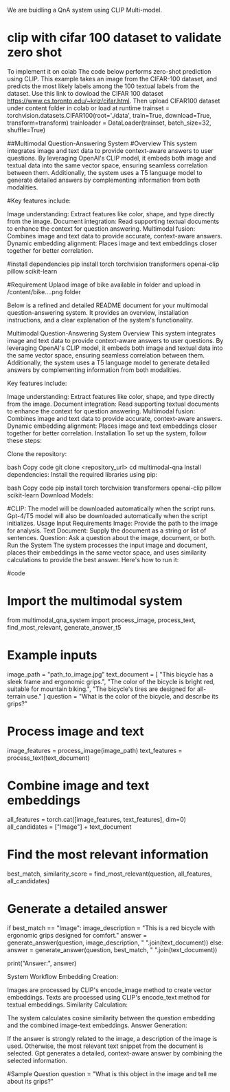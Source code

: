 We are buidling a QnA system using CLIP Multi-model. 
# clip with cifar 100 dataset to validate zero shot 
To implement it on colab
The code below performs zero-shot prediction using CLIP. This example takes an image from the CIFAR-100 dataset, and predicts the most likely labels among the 100 textual labels from the dataset.
Use this link to dowload the CIFAR 100 dataset https://www.cs.toronto.edu/~kriz/cifar.html. Then upload CIFAR100 dataset under content folder in colab
or load at runtime
trainset = torchvision.datasets.CIFAR100(root='./data', train=True, download=True, transform=transform)
trainloader = DataLoader(trainset, batch_size=32, shuffle=True)


##Multimodal Question-Answering System
#Overview
This system integrates image and text data to provide context-aware answers to user questions. By leveraging OpenAI's CLIP model, it embeds both image and textual data into the same vector space, ensuring seamless correlation between them. Additionally, the system uses a T5 language model to generate detailed answers by complementing information from both modalities.

#Key features include:

Image understanding: Extract features like color, shape, and type directly from the image.
Document integration: Read supporting textual documents to enhance the context for question answering.
Multimodal fusion: Combines image and text data to provide accurate, context-aware answers.
Dynamic embedding alignment: Places image and text embeddings closer together for better correlation.

#install dependencies
pip install torch torchvision transformers openai-clip pillow scikit-learn

#Requirement
Uplaod image of bike available in folder and upload in /content/bike....png folder

Below is a refined and detailed README document for your multimodal question-answering system. It provides an overview, installation instructions, and a clear explanation of the system's functionality.

Multimodal Question-Answering System
Overview
This system integrates image and text data to provide context-aware answers to user questions. By leveraging OpenAI's CLIP model, it embeds both image and textual data into the same vector space, ensuring seamless correlation between them. Additionally, the system uses a T5 language model to generate detailed answers by complementing information from both modalities.

Key features include:

Image understanding: Extract features like color, shape, and type directly from the image.
Document integration: Read supporting textual documents to enhance the context for question answering.
Multimodal fusion: Combines image and text data to provide accurate, context-aware answers.
Dynamic embedding alignment: Places image and text embeddings closer together for better correlation.
Installation
To set up the system, follow these steps:

Clone the repository:

bash
Copy code
git clone <repository_url>
cd multimodal-qna
Install dependencies: Install the required libraries using pip:

bash
Copy code
pip install torch torchvision transformers openai-clip pillow scikit-learn
Download Models:

#CLIP: The model will be downloaded automatically when the script runs.
Gpt-4/T5 model will also be downloaded automatically when the script initializes.
Usage
Input Requirements
Image: Provide the path to the image for analysis.
Text Document: Supply the document as a string or list of sentences.
Question: Ask a question about the image, document, or both.
Run the System
The system processes the input image and document, places their embeddings in the same vector space, and uses similarity calculations to provide the best answer. Here's how to run it:

#code
# Import the multimodal system
from multimodal_qna_system import process_image, process_text, find_most_relevant, generate_answer_t5

# Example inputs
image_path = "path_to_image.jpg"
text_document = [
    "This bicycle has a sleek frame and ergonomic grips.",
    "The color of the bicycle is bright red, suitable for mountain biking.",
    "The bicycle's tires are designed for all-terrain use."
]
question = "What is the color of the bicycle, and describe its grips?"

# Process image and text
image_features = process_image(image_path)
text_features = process_text(text_document)

# Combine image and text embeddings
all_features = torch.cat([image_features, text_features], dim=0)
all_candidates = ["Image"] + text_document

# Find the most relevant information
best_match, similarity_score = find_most_relevant(question, all_features, all_candidates)

# Generate a detailed answer
if best_match == "Image":
    image_description = "This is a red bicycle with ergonomic grips designed for comfort."
    answer = generate_answer(question, image_description, " ".join(text_document))
else:
    answer = generate_answer(question, best_match, " ".join(text_document))

print("Answer:", answer)

System Workflow
Embedding Creation:

Images are processed by CLIP's encode_image method to create vector embeddings.
Texts are processed using CLIP's encode_text method for textual embeddings.
Similarity Calculation:

The system calculates cosine similarity between the question embedding and the combined image-text embeddings.
Answer Generation:

If the answer is strongly related to the image, a description of the image is used.
Otherwise, the most relevant text snippet from the document is selected.
Gpt generates a detailed, context-aware answer by combining the selected information.

#Sample Question
question = "What is this object in the image and tell me about its grips?"
